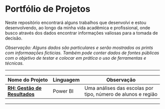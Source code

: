 # Portfólio de Projetos

Neste repositório encontrará alguns trabalhos que desenvolvi e estou desenvolvendo, ao longo da minha vida acadêmica e profissional, onde busco através dos dados encontrar informações valiosas para a tomada de decisão.

*Observação: Alguns dados são particulares e serão mostrados os prints com informaações ficticias. Também pode conter dados de fontes públicas com o objetivo de testar e colocar em prática o uso de ferramentas e técnicas.*

------------

|    Nome do Projeto  |  Linguagem   | Observação  | 
| ------------        | ------------  | ------------  |
| [**RH: Gestão de Resultados**](RH_Gestao_Resultados.md) |  Power BI | Uma análises das escolas por tipo, número de alunos e região |


------------

